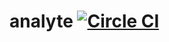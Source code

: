 # analyte [![Circle CI](https://circleci.com/gh/nadirabid/hypergraph/tree/master.svg?style=svg&circle-token=9897e473a5d267d30024fd79f51bd8d415767b34)](https://circleci.com/gh/nadirabid/hypergraph/tree/master)